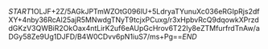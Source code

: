 $START$1OLJF+2Z/5AGkJPTmWZOtG096lU+5LdryaTYunuXc036eRGIpRjs2dfXY+4nby36RcAl25ajR5MNwdgTNyT9tcjxPCuxg/r3xHpbvRcQ9dqowkXPrzddGKzV3QWBiR2OkOax4ntLirK2uf6eAUpGcHrov6T22Iy8eZTMfurfrdTnAw/aDGy58Ze9Ug1DJFD/B4W0CDvv6pN1iuS7/ms+Pg==$END$